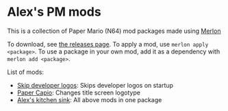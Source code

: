 # Alex's PM mods

This is a collection of Paper Mario (N64) mod packages made using [Merlon][merlon]

To download, see [the releases page][releases]. To apply a mod, use `merlon apply <package>`. To use a package in your own mod, add it as a dependency with `merlon add <package>`.

List of mods:

- [Skip developer logos](skip-developer-logos): Skips developer logos on startup
- [Paper Capio](paper-capio): Changes title screen logotype
- [Alex's kitchen sink](kitchen-sink): All above mods in one package

[merlon]: https://github.com/nanaian/merlon
[releases]: https://github.com/nanaian/skip-intro-logos/releases
